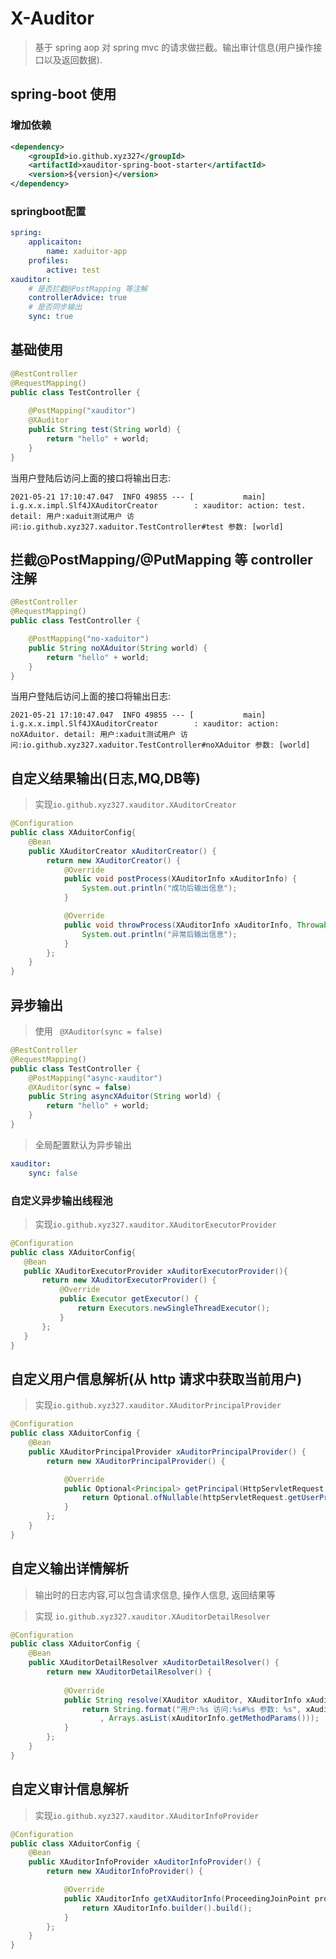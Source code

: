 # X-Auditor

> 基于 spring aop 对 spring mvc 的请求做拦截。输出审计信息(用户操作接口以及返回数据).

## spring-boot 使用

### 增加依赖

```xml
<dependency>
    <groupId>io.github.xyz327</groupId>
    <artifactId>xauditor-spring-boot-starter</artifactId>
    <version>${version}</version>
</dependency>
```
### springboot配置
```yaml
spring:
    applicaiton:
        name: xaduitor-app
    profiles:
        active: test
xauditor:
    # 是否拦截@PostMapping 等注解
    controllerAdvice: true
    # 是否同步输出
    sync: true
```

## 基础使用

```java
@RestController
@RequestMapping()
public class TestController {
    
    @PostMapping("xauditor")
    @XAuditor
    public String test(String world) {
        return "hello" + world;
    }
}
```

当用户登陆后访问上面的接口将输出日志:  
```
2021-05-21 17:10:47.047  INFO 49855 --- [           main] i.g.x.x.impl.Slf4JXAuditorCreator        : xauditor: action: test. detail: 用户:xaduit测试用户 访问:io.github.xyz327.xaduitor.TestController#test 参数: [world]
```

## 拦截@PostMapping/@PutMapping 等 controller 注解

```java
@RestController
@RequestMapping()
public class TestController {

    @PostMapping("no-xaduitor")
    public String noXAduitor(String world) {
        return "hello" + world;
    }
}
```
当用户登陆后访问上面的接口将输出日志:  
```
2021-05-21 17:10:47.047  INFO 49855 --- [           main] i.g.x.x.impl.Slf4JXAuditorCreator        : xauditor: action: noXAduitor. detail: 用户:xaduit测试用户 访问:io.github.xyz327.xaduitor.TestController#noXAduitor 参数: [world]
```

## 自定义结果输出(日志,MQ,DB等)

> 实现`io.github.xyz327.xauditor.XAuditorCreator`
```java
@Configuration
public class XAduitorConfig{
    @Bean
    public XAuditorCreator xAuditorCreator() {
        return new XAuditorCreator() {
            @Override
            public void postProcess(XAuditorInfo xAuditorInfo) {
                System.out.println("成功后输出信息");
            }

            @Override
            public void throwProcess(XAuditorInfo xAuditorInfo, Throwable throwable) {
                System.out.println("异常后输出信息");
            }
        };
    }
}
```
## 异步输出

>使用 ` @XAuditor(sync = false)`
```java
@RestController
@RequestMapping()
public class TestController {
    @PostMapping("async-xauditor")
    @XAuditor(sync = false)
    public String asyncXAduitor(String world) {
        return "hello" + world;
    }
}
```
> 全局配置默认为异步输出
```yaml
xauditor:
    sync: false
```

### 自定义异步输出线程池  
> 实现`io.github.xyz327.xauditor.XAuditorExecutorProvider`
```java
@Configuration
public class XAduitorConfig{
   @Bean
   public XAuditorExecutorProvider xAuditorExecutorProvider(){
       return new XAuditorExecutorProvider() {
           @Override
           public Executor getExecutor() {
               return Executors.newSingleThreadExecutor();
           }
       };
   }
}
```


## 自定义用户信息解析(从 http 请求中获取当前用户)

> 实现`io.github.xyz327.xauditor.XAuditorPrincipalProvider`

```java
@Configuration
public class XAduitorConfig {
    @Bean
    public XAuditorPrincipalProvider xAuditorPrincipalProvider() {
        return new XAuditorPrincipalProvider() {

            @Override
            public Optional<Principal> getPrincipal(HttpServletRequest httpServletRequest) {
                return Optional.ofNullable(httpServletRequest.getUserPrincipal());
            }
        };
    }
}
```
## 自定义输出详情解析

> 输出时的日志内容,可以包含请求信息, 操作人信息, 返回结果等

> 实现 `io.github.xyz327.xauditor.XAuditorDetailResolver`

```java
@Configuration
public class XAduitorConfig {
    @Bean
    public XAuditorDetailResolver xAuditorDetailResolver() {
        return new XAuditorDetailResolver() {
            
            @Override
            public String resolve(XAuditor xAuditor, XAuditorInfo xAuditorInfo, Object returnObject) {
                return String.format("用户:%s 访问:%s#%s 参数: %s", xAuditorInfo.getUsername(), xAuditorInfo.getClassName(), xAuditorInfo.getMethodName()
                    , Arrays.asList(xAuditorInfo.getMethodParams()));
            }
        };
    }
}
```

## 自定义审计信息解析

> 实现`io.github.xyz327.xauditor.XAuditorInfoProvider`

```java
@Configuration
public class XAduitorConfig {
    @Bean
    public XAuditorInfoProvider xAuditorInfoProvider() {
        return new XAuditorInfoProvider() {

            @Override
            public XAuditorInfo getXAuditorInfo(ProceedingJoinPoint proceedingJoinPoint, MethodSignature methodSignature, XAuditor xAuditor, HttpServletRequest httpRequest, Principal principal) {
                return XAuditorInfo.builder().build();
            }
        };
    }
}
```
